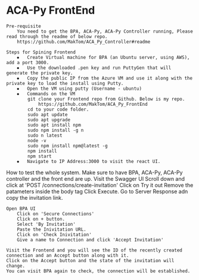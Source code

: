 # ACA-Py FrontEnd
    Pre-requisite
        You need to get the BPA, ACA-Py, ACA-Py Controller running, Please read through the readme of below repo. 
        https://github.com/MakTom/ACA_Py_Controller#readme

    Steps for Spining Frontend
        ⦁	Create Virtual machine for BPA (an Ubuntu server, using AWS), add a port 3000.
        ⦁	Use the downloaded .pen key and run PuttyGen that will generate the private key.
        ⦁	Copy the public IP from the Azure VM and use it along with the private key to load the install using Putty.
        ⦁	Open the VM using putty (Username - ubuntu)
        ⦁	Commands on the VM 
            git clone your Frontend repo from Github. Below is my repo.
                https://github.com/MakTom/ACA_Py_FrontEnd
            cd to your code folder.
            sudo apt update
            sudo apt upgrade
            sudo apt install npm
            sudo npm install -g n
            sudo n latest
            node -v
            sudo npm install npm@latest -g
            npm install
            npm start
        ⦁	Navigate to IP Address:3000 to visit the react UI.

How to test the whole system. 
    Make sure to have BPA, ACA-Py, ACA-Py controller and the front end are up.
    Visit the Swagger UI
        Scroll down and click at 'POST /connections/create-invitation'
        Click on Try it out
        Remove the patameters inside the body tag
        Click Execute.
        Go to Server Response adn copy the invitation link. 

    Open BPA UI 
        Click on 'Secure Connections'
        Click on + button.
        Select 'By Invitation' 
        Paste the Inivitation URL.
        Click on 'Check Inivitation'
        Give a name to Connection and click 'Accept Invitation'

    Visit the Frontend and you will see the ID of the recently created connection and an Accept button along with it. 
    Click on the Accept button and the state of the invitation will change. 
    You can visit BPA again to check, the connection will be established.
